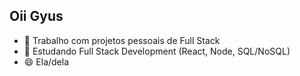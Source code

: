 ## Oii Gyus
 
- 🔭 Trabalho com projetos pessoais de Full Stack
- 🌱 Estudando Full Stack Development (React, Node, SQL/NoSQL)
- 😄 Ela/dela

